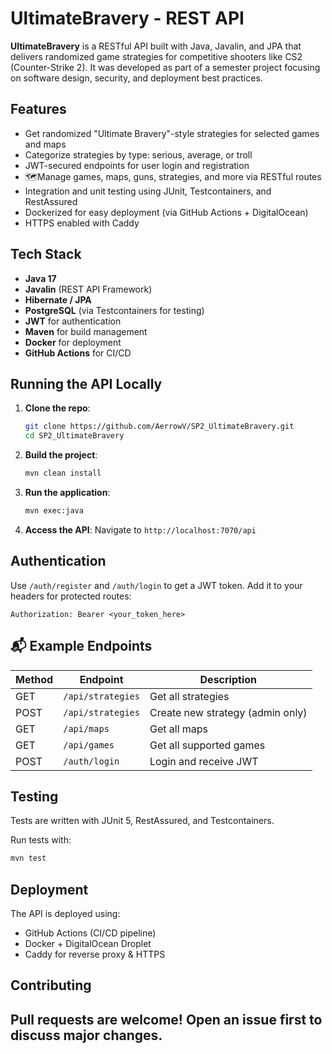 # UltimateBravery - REST API

**UltimateBravery** is a RESTful API built with Java, Javalin, and JPA that delivers randomized game strategies for competitive shooters like CS2 (Counter-Strike 2). It was developed as part of a semester project focusing on software design, security, and deployment best practices.

## Features

- Get randomized "Ultimate Bravery"-style strategies for selected games and maps
- Categorize strategies by type: serious, average, or troll
- JWT-secured endpoints for user login and registration
- 🗺Manage games, maps, guns, strategies, and more via RESTful routes
- Integration and unit testing using JUnit, Testcontainers, and RestAssured
- Dockerized for easy deployment (via GitHub Actions + DigitalOcean)
- HTTPS enabled with Caddy

## Tech Stack

- **Java 17**
- **Javalin** (REST API Framework)
- **Hibernate / JPA**
- **PostgreSQL** (via Testcontainers for testing)
- **JWT** for authentication
- **Maven** for build management
- **Docker** for deployment
- **GitHub Actions** for CI/CD


## Running the API Locally

1. **Clone the repo**:
   ```bash
   git clone https://github.com/AerrowV/SP2_UltimateBravery.git
   cd SP2_UltimateBravery
   ```

2. **Build the project**:
   ```bash
   mvn clean install
   ```

3. **Run the application**:
   ```bash
   mvn exec:java
   ```

4. **Access the API**:
   Navigate to `http://localhost:7070/api`

## Authentication

Use `/auth/register` and `/auth/login` to get a JWT token. Add it to your headers for protected routes:

```
Authorization: Bearer <your_token_here>
```

## 📬 Example Endpoints

| Method | Endpoint             | Description                      |
|--------|----------------------|----------------------------------|
| GET    | `/api/strategies`    | Get all strategies               |
| POST   | `/api/strategies`    | Create new strategy (admin only)|
| GET    | `/api/maps`          | Get all maps                     |
| GET    | `/api/games`         | Get all supported games          |
| POST   | `/auth/login`        | Login and receive JWT            |

## Testing

Tests are written with JUnit 5, RestAssured, and Testcontainers.

Run tests with:

```bash
mvn test
```
## Deployment

The API is deployed using:

- GitHub Actions (CI/CD pipeline)
- Docker + DigitalOcean Droplet
- Caddy for reverse proxy & HTTPS

## Contributing

Pull requests are welcome! Open an issue first to discuss major changes.
---
